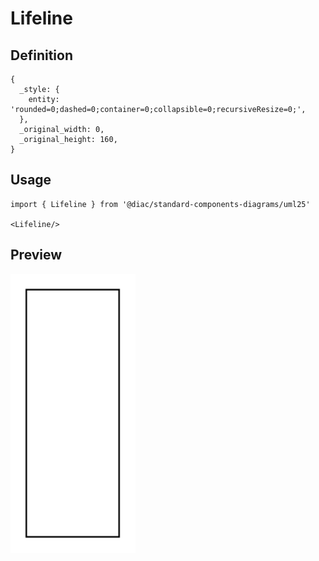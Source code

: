 # Lifeline

## Definition

```
{
  _style: { 
    entity: 'rounded=0;dashed=0;container=0;collapsible=0;recursiveResize=0;',
  },
  _original_width: 0,
  _original_height: 160,
}
```

## Usage

```
import { Lifeline } from '@diac/standard-components-diagrams/uml25'

<Lifeline/>
```

## Preview

<img src="./lifeline.png" width="200"/>
